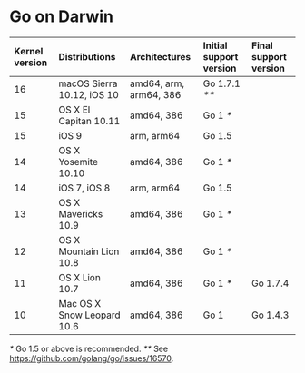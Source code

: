 # Go on Darwin

| **Kernel version** | **Distributions**          | **Architectures**      | **Initial support version** | **Final support version** |
|:-------------------|:---------------------------|:-----------------------|:--------------|:---------|
| 16                 | macOS Sierra 10.12, iOS 10 | amd64, arm, arm64, 386 | Go 1.7.1 _**_ |          |
| 15                 | OS X El Capitan 10.11      | amd64, 386             | Go 1 _*_      |          |
| 15                 | iOS 9                      | arm, arm64             | Go 1.5        |          |
| 14                 | OS X Yosemite 10.10        | amd64, 386             | Go 1 _*_      |          |
| 14                 | iOS 7, iOS 8               | arm, arm64             | Go 1.5        |          |
| 13                 | OS X Mavericks 10.9        | amd64, 386             | Go 1 _*_      |          |
| 12                 | OS X Mountain Lion 10.8    | amd64, 386             | Go 1 _*_      |          |
| 11                 | OS X Lion 10.7             | amd64, 386             | Go 1 _*_      | Go 1.7.4 |
| 10                 | Mac OS X Snow Leopard 10.6 | amd64, 386             | Go 1          | Go 1.4.3 |
_*_ Go 1.5 or above is recommended.
_**_ See https://github.com/golang/go/issues/16570.
